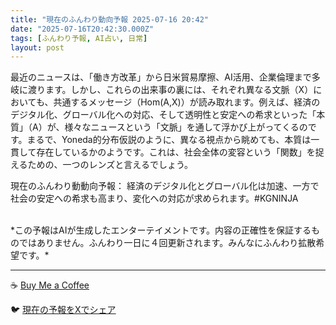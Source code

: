 ```yaml
---
title: "現在のふんわり動向予報 2025-07-16 20:42"
date: "2025-07-16T20:42:30.000Z"
tags: [ふんわり予報, AI占い, 日常]
layout: post
---
```


最近のニュースは、「働き方改革」から日米貿易摩擦、AI活用、企業倫理まで多岐に渡ります。しかし、これらの出来事の裏には、それぞれ異なる文脈（X）においても、共通するメッセージ（Hom(A,X)）が読み取れます。例えば、経済のデジタル化、グローバル化への対応、そして透明性と安定への希求といった「本質」（A）が、様々なニュースという「文脈」を通して浮かび上がってくるのです。まるで、Yoneda的分布仮説のように、異なる視点から眺めても、本質は一貫して存在しているかのようです。これは、社会全体の変容という「関数」を捉えるための、一つのレンズと言えるでしょう。


現在のふんわり動動向予報：
経済のデジタル化とグローバル化は加速、一方で社会の安定への希求も高まり、変化への対応が求められます。#KGNINJA

<br>
*この予報はAIが生成したエンターテイメントです。内容の正確性を保証するものではありません。ふんわり一日に４回更新されます。みんなにふんわり拡散希望です。*

---
☕️ [Buy Me a Coffee](https://www.buymeacoffee.com/kgninja)

🐦 [現在の予報をXでシェア](https://twitter.com/intent/tweet?text=%E7%8F%BE%E5%9C%A8%E3%81%AE%E3%81%B5%E3%82%93%E3%82%8F%E3%82%8A%E4%BA%88%E5%A0%B1%3A%20%E3%80%8C%E6%9C%80%E8%BF%91%E3%81%AE%E3%83%8B%E3%83%A5%E3%83%BC%E3%82%B9%E3%81%AF%E3%80%81%E3%80%8C%E5%83%8D%E3%81%8D%E6%96%B9%E6%94%B9%E9%9D%A9%E3%80%8D%E3%81%8B%E3%82%89%E6%97%A5%E7%B1%B3%E8%B2%BF%E6%98%93%E6%91%A9%E6%93%A6%E3%80%81AI%E6%B4%BB%E7%94%A8%E3%80%81%E4%BC%81%E6%A5%AD%E5%80%AB%E7%90%86%E3%81%BE%E3%81%A7%E5%A4%9A%E5%B2%90%E3%81%AB%E6%B8%A1%E3%82%8A%E3%81%BE%E3%81%99%E3%80%82%E3%80%8D%23KGNINJA%20%E7%B6%9A%E3%81%8D%E3%81%AF%E3%83%96%E3%83%AD%E3%82%B0%E3%81%A7%EF%BC%81%F0%9F%91%87&url=https%3A%2F%2Fkg-ninja.github.io%2FFunwariyoso%2F)

